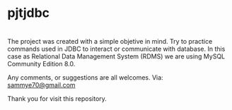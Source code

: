 # pjtjdbc
#
The project was created with a simple objetive in mind. Try to practice commands used in JDBC to interact or communicate with database. In this case as Relational Data Management System (RDMS) we are using MySQL Community Edition 8.0.

Any comments, or suggestions  are all welcomes. Via: sammye70@gmail.com

Thank you for visit this repository.

